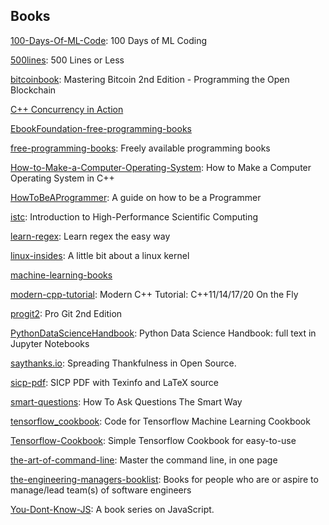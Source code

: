 ## Books
[100-Days-Of-ML-Code](https://github.com/Avik-Jain/100-Days-Of-ML-Code): 100 Days of ML Coding

[500lines](https://github.com/aosabook/500lines): 500 Lines or Less

[bitcoinbook](https://github.com/bitcoinbook/bitcoinbook): Mastering Bitcoin 2nd Edition - Programming the Open Blockchain

[C++ Concurrency in Action](https://www.manning.com/books/c-plus-plus-concurrency-in-action)

[EbookFoundation-free-programming-books](https://github.com/aluismoya/EbookFoundation-free-programming-books)

[free-programming-books](https://github.com/EbookFoundation/free-programming-books): Freely available programming books

[How-to-Make-a-Computer-Operating-System](https://github.com/SamyPesse/How-to-Make-a-Computer-Operating-System): How to Make a Computer Operating System in C++

[HowToBeAProgrammer](https://github.com/braydie/HowToBeAProgrammer): A guide on how to be a Programmer

[istc](https://pages.tacc.utexas.edu/~eijkhout/istc/istc.html): Introduction to High-Performance Scientific Computing

[learn-regex](https://github.com/ziishaned/learn-regex): Learn regex the easy way

[linux-insides](https://github.com/0xAX/linux-insides): A little bit about a linux kernel

[machine-learning-books](https://github.com/dwelcaslu/machine-learning-books)

[modern-cpp-tutorial](https://github.com/changkun/modern-cpp-tutorial): Modern C++ Tutorial: C++11/14/17/20 On the Fly

[progit2](https://github.com/progit/progit2): Pro Git 2nd Edition

[PythonDataScienceHandbook](https://github.com/jakevdp/PythonDataScienceHandbook): Python Data Science Handbook: full text in Jupyter Notebooks

[saythanks.io](https://github.com/BlitzKraft/saythanks.io): Spreading Thankfulness in Open Source.

[sicp-pdf](https://github.com/sarabander/sicp-pdf): SICP PDF with Texinfo and LaTeX source

[smart-questions](http://catb.org/~esr/faqs/smart-questions.html): How To Ask Questions The Smart Way

[tensorflow_cookbook](https://github.com/nfmcclure/tensorflow_cookbook): Code for Tensorflow Machine Learning Cookbook

[Tensorflow-Cookbook](https://github.com/taki0112/Tensorflow-Cookbook): Simple Tensorflow Cookbook for easy-to-use

[the-art-of-command-line](https://github.com/jlevy/the-art-of-command-line): Master the command line, in one page

[the-engineering-managers-booklist](https://github.com/jesselpalmer/the-engineering-managers-booklist): Books for people who are or aspire to manage/lead team(s) of software engineers

[You-Dont-Know-JS](https://github.com/getify/You-Dont-Know-JS): A book series on JavaScript.
